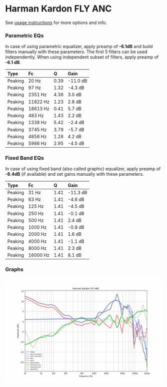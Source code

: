 # Harman Kardon FLY ANC
See [usage instructions](https://github.com/jaakkopasanen/AutoEq#usage) for more options and info.

### Parametric EQs
In case of using parametric equalizer, apply preamp of **-6.1dB** and build filters manually
with these parameters. The first 5 filters can be used independently.
When using independent subset of filters, apply preamp of **-6.1 dB**.

| Type    | Fc       |    Q | Gain     |
|:--------|:---------|:-----|:---------|
| Peaking | 20 Hz    | 0.39 | -11.0 dB |
| Peaking | 97 Hz    | 1.32 | -4.3 dB  |
| Peaking | 2351 Hz  | 4.36 | 3.0 dB   |
| Peaking | 11822 Hz | 1.23 | 2.8 dB   |
| Peaking | 18613 Hz | 0.41 | 5.7 dB   |
| Peaking | 483 Hz   | 1.43 | 2.2 dB   |
| Peaking | 1338 Hz  | 5.42 | -2.4 dB  |
| Peaking | 3745 Hz  | 3.79 | -5.7 dB  |
| Peaking | 4858 Hz  | 1.28 | 4.2 dB   |
| Peaking | 5986 Hz  | 2.95 | -4.5 dB  |

### Fixed Band EQs
In case of using fixed band (also called graphic) equalizer, apply preamp of **-8.4dB**
(if available) and set gains manually with these parameters.

| Type    | Fc       |    Q | Gain     |
|:--------|:---------|:-----|:---------|
| Peaking | 31 Hz    | 1.41 | -11.3 dB |
| Peaking | 63 Hz    | 1.41 | -4.6 dB  |
| Peaking | 125 Hz   | 1.41 | -4.5 dB  |
| Peaking | 250 Hz   | 1.41 | -0.1 dB  |
| Peaking | 500 Hz   | 1.41 | 2.4 dB   |
| Peaking | 1000 Hz  | 1.41 | -0.8 dB  |
| Peaking | 2000 Hz  | 1.41 | 1.6 dB   |
| Peaking | 4000 Hz  | 1.41 | -1.1 dB  |
| Peaking | 8000 Hz  | 1.41 | 2.3 dB   |
| Peaking | 16000 Hz | 1.41 | 8.1 dB   |

### Graphs
![](./Harman%20Kardon%20FLY%20ANC.png)